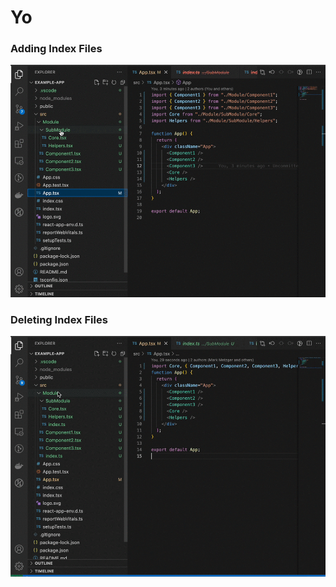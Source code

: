 # Yo

### Adding Index Files

![](media/add-index.gif)

### Deleting Index Files

![](media/delete-index.gif)
